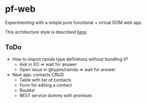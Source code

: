 # pf-web
Experimenting with a simple pure functional + virtual DOM web app.

This architecture style is described
[here](https://github.com/paldepind/functional-frontend-architecture).


## ToDo
- How to import ramda type definitions without bundling it?
	- Ask in SO => wait for answer
	- Open issue in @types/ramda => wait for answer
- Next app: contacts CRUD
	- Table with list of contacts
	- Form for editing a contact
	- Routes!
	- REST service dummy with promises
